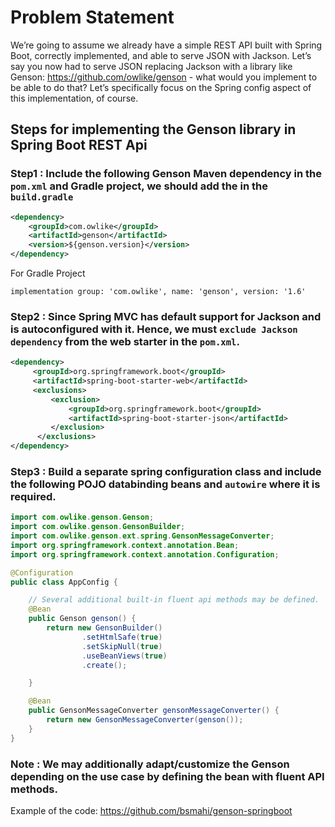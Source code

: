 # Problem Statement
We’re going to assume we already have a simple REST API built with Spring Boot, correctly implemented, and able to serve JSON with Jackson.
Let’s say you now had to serve JSON replacing Jackson with a library like Genson: https://github.com/owlike/genson - what would you implement to be able to do that? Let’s specifically focus on the Spring config aspect of this implementation, of course.

## Steps for implementing the Genson library in Spring Boot REST Api

### Step1 : Include the following Genson Maven dependency in the `pom.xml` and Gradle project, we should add the in the `build.gradle`

```xml
<dependency>
    <groupId>com.owlike</groupId>
    <artifactId>genson</artifactId>
    <version>${genson.version}</version>
</dependency>

```
For Gradle Project
```
implementation group: 'com.owlike', name: 'genson', version: '1.6'
```

### Step2 : Since Spring MVC has default support for Jackson and is autoconfigured with it. Hence, we must `exclude Jackson dependency` from the web starter in the `pom.xml`.

```xml
<dependency>
     <groupId>org.springframework.boot</groupId>
     <artifactId>spring-boot-starter-web</artifactId>
     <exclusions>
         <exclusion>
             <groupId>org.springframework.boot</groupId>
             <artifactId>spring-boot-starter-json</artifactId>
         </exclusion>
      </exclusions>
</dependency>

```

### Step3 : Build a separate spring configuration class and include the following POJO databinding beans and `autowire` where it is required.
```java
import com.owlike.genson.Genson;
import com.owlike.genson.GensonBuilder;
import com.owlike.genson.ext.spring.GensonMessageConverter;
import org.springframework.context.annotation.Bean;
import org.springframework.context.annotation.Configuration;

@Configuration
public class AppConfig {

    // Several additional built-in fluent api methods may be defined.
    @Bean
    public Genson genson() {
        return new GensonBuilder()
                .setHtmlSafe(true)
                .setSkipNull(true)
                .useBeanViews(true)
                .create();

    }

    @Bean
    public GensonMessageConverter gensonMessageConverter() {
        return new GensonMessageConverter(genson());
    }
}

```
### Note : We may additionally adapt/customize the Genson depending on the use case by defining the bean with fluent API methods.

Example of the code: https://github.com/bsmahi/genson-springboot

